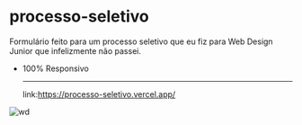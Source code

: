 # processo-seletivo

Formulário feito para um processo seletivo que eu fiz para Web Design Junior que infelizmente não passei.
<br>
- 100% Responsivo<br><hr>
link:https://processo-seletivo.vercel.app/

  
![wd](https://user-images.githubusercontent.com/122037079/217713053-141975f3-a945-4383-bc3b-5b001c2beee8.png)


